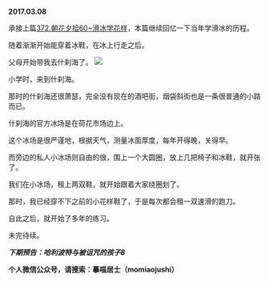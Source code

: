 
          
**2017.03.08**

承接上篇[372.朝花夕拾60~滑冰学花样](http://www.jianshu.com/p/46a4e1788a2d)，本篇继续回忆一下当年学滑冰的历程。

随着渐渐开始能穿着冰鞋，在冰上行走之后。

父母开始带我去什刹海了。
![](https://mmbiz.qlogo.cn/mmbiz_jpg/uDI3FLln00a8OogZnYHx77vyUzcoIaZ41gnEPziaCD7KqB7lKD10XbJgWocI7AfIFfpDCNawiakRCoGo05EMjYnA/0?wx_fmt=jpeg)


小学时，来到什刹海。

那时的什刹海还很萧瑟，完全没有现在的酒吧街，烟袋斜街也是一条很普通的小路而已。

什刹海的官方冰场是在荷花市场边上。

这个冰场是很严谨地，根据天气，测量冰面厚度，每年开得晚，关得早。

而旁边的私人小冰场则自由的很，围上一个大圆圈，放上几把椅子和冰鞋，就开张了。

我们在小冰场，租上两双鞋，就开始跟着大家绕圈划了。

那时，我已经穿不下之前的小花样鞋了，于是每次都会租一双速滑的跑刀。

自此之后，就开始了多年的练习。

未完待续。


***下期预告：哈利波特与被诅咒的孩子8***


**个人微信公众号，请搜索：摹喵居士（momiaojushi）**

        